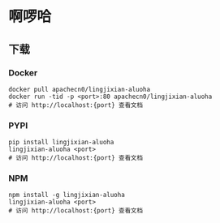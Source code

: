 # 啊啰哈

## 下载

### Docker

```
docker pull apachecn0/lingjixian-aluoha
docker run -tid -p <port>:80 apachecn0/lingjixian-aluoha
# 访问 http://localhost:{port} 查看文档
```

### PYPI

```
pip install lingjixian-aluoha
lingjixian-aluoha <port>
# 访问 http://localhost:{port} 查看文档
```

### NPM

```
npm install -g lingjixian-aluoha
lingjixian-aluoha <port>
# 访问 http://localhost:{port} 查看文档
```